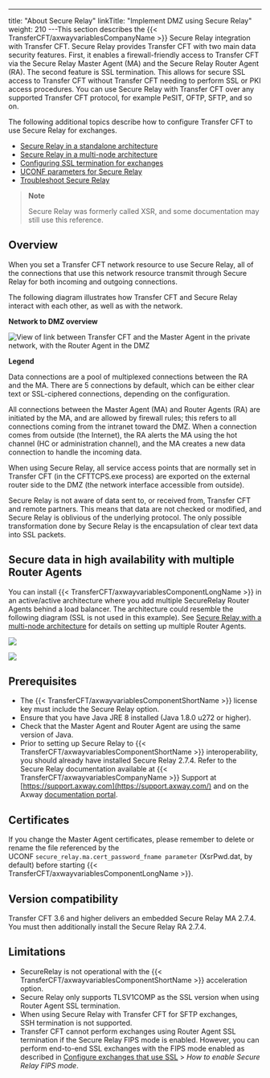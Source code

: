 ---
title: "About Secure Relay"
linkTitle: "Implement DMZ using Secure Relay"
weight: 210
---This section describes the {{< TransferCFT/axwayvariablesCompanyName  >}} Secure Relay integration with Transfer CFT. Secure Relay provides Transfer CFT with two main data security features. First, it enables a firewall-friendly access to Transfer CFT via the Secure Relay Master Agent (MA) and the Secure Relay Router Agent (RA). The second feature is SSL termination. This allows for secure SSL access to Transfer CFT without Transfer CFT needing to perform SSL or PKI access procedures. You can use Secure Relay with Transfer CFT over any supported Transfer CFT protocol, for example PeSIT, OFTP, SFTP, and so on.

The following additional topics describe how to configure Transfer CFT to use Secure Relay for exchanges.

- [Secure Relay in a standalone architecture](cft_sr_configuration)
- [Secure Relay in a multi-node architecture](cft_sr_conf_multinode)
- [Configuring SSL termination for exchanges](sr_ssl)
- [UCONF parameters for Secure Relay](sr_parameters)
- [Troubleshoot Secure Relay](sr_troubleshooting)

> **Note**
>
> Secure Relay was formerly called XSR, and some documentation may still use this reference.

## Overview

When you set a Transfer CFT network resource to use Secure Relay, all of the connections that use this network resource transmit through Secure Relay for both incoming and outgoing connections.

The following diagram illustrates how Transfer CFT and Secure Relay interact with each other, as well as with the network.

********Network to DMZ overview********

![View of link between Transfer CFT and the Master Agent in the private network, with the Router Agent in the DMZ](/Images/TransferCFT/sr_new4.png)

****Legend****

Data connections are a pool of multiplexed connections between the RA and the MA. There are 5 connections by default, which can be either clear text or SSL-ciphered connections, depending on the configuration.

All connections between the Master Agent (MA) and Router Agents (RA) are initiated by the MA, and are allowed by firewall rules; this refers to all connections coming from the intranet toward the DMZ. When a connection comes from outside (the Internet), the RA alerts the MA using the hot channel (HC or administration channel), and the MA creates a new data connection to handle the incoming data.

When using Secure Relay, all service access points that are normally set in Transfer CFT (in the CFTTCPS.exe process) are exported on the external router side to the DMZ (the network interface accessible from outside).

Secure Relay is not aware of data sent to, or received from, Transfer CFT and remote partners. This means that data are not checked or modified, and Secure Relay is oblivious of the underlying protocol. The only possible transformation done by Secure Relay is the encapsulation of clear text data into SSL packets.

## Secure data in high availability with multiple Router Agents

You can install {{< TransferCFT/axwayvariablesComponentLongName  >}} in an active/active architecture where you add multiple SecureRelay Router Agents behind a load balancer. The architecture could resemble the following diagram (SSL is not used in this example). See [Secure Relay with a multi-node architecture](cft_sr_conf_multinode) for details on setting up multiple Router Agents.

![](/Images/TransferCFT/sec_relay_multi_RA.png)

![](/Images/TransferCFT/sr_add_node.png)

## Prerequisites

- The {{< TransferCFT/axwayvariablesComponentShortName >}} license key must include the Secure Relay option.
- Ensure that you have Java JRE 8 installed (Java 1.8.0 u272 or higher).
- Check that the Master Agent and Router Agent are using the same version of Java.
- Prior to setting up Secure Relay to {{< TransferCFT/axwayvariablesComponentShortName >}} interoperability, you should already have installed Secure Relay 2.7.4. Refer to the Secure Relay documentation available at {{< TransferCFT/axwayvariablesCompanyName >}} Support at [https://support.axway.com](https://support.axway.com/) and on the Axway [documentation portal](https://docs.axway.com/).

## Certificates

If you change the Master Agent certificates, please remember to delete or rename the file referenced by the UCONF `secure_relay.ma.cert_password_fname parameter` (XsrPwd.dat, by default) before starting {{< TransferCFT/axwayvariablesComponentLongName  >}}.

## Version compatibility

Transfer CFT 3.6 and higher delivers an embedded Secure Relay MA 2.7.4. You must then additionally install the Secure Relay RA 2.7.4.

## Limitations

- SecureRelay is not operational with the {{< TransferCFT/axwayvariablesComponentShortName >}} acceleration option.
- Secure Relay only supports TLSV1COMP as the SSL version when using Router Agent SSL termination.
- When using Secure Relay with Transfer CFT for SFTP exchanges, SSH termination is not supported.
- Transfer CFT cannot perform exchanges using Router Agent SSL termination if the Secure Relay FIPS mode is enabled. However, you can perform end-to-end SSL exchanges with the FIPS mode enabled as described in [Configure exchanges that use SSL](sr_ssl) > *How to enable Secure Relay FIPS mode*.
